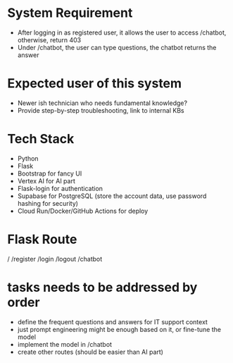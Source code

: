 # System Requirement

- After logging in as registered user, it allows the user to access /chatbot, otherwise, return 403
- Under /chatbot, the user can type questions, the chatbot returns the answer

# Expected user of this system

- Newer ish technician who needs fundamental knowledge?
- Provide step-by-step troubleshooting, link to internal KBs

# Tech Stack

- Python
- Flask
- Bootstrap for fancy UI
- Vertex AI for AI part
- Flask-login for authentication
- Supabase for PostgreSQL (store the account data, use password hashing for security)
- Cloud Run/Docker/GitHub Actions for deploy

# Flask Route

/
/register
/login
/logout
/chatbot

# tasks needs to be addressed by order

- define the frequent questions and answers for IT support context
- just prompt engineering might be enough based on it, or fine-tune the model
- implement the model in /chatbot
- create other routes (should be easier than AI part)

